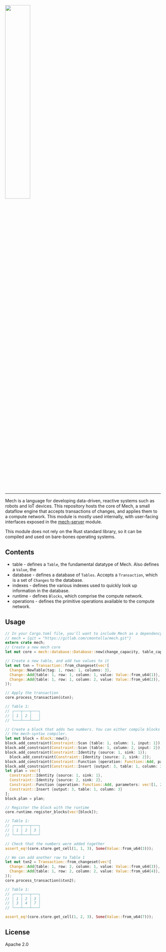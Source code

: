 <img width="40%" height="40%" src="https://mechlang.net/img/logo.png">

---

Mech is a language for developing data-driven, reactive systems such as robots and IoT devices. This repository hosts the core of Mech, a small dataflow engine that accepts transactions of changes, and applies them to a compute network. This module is mostly used internally, with user-facing interfaces exposed in the [mech-server](https://gitlab.com/cmontella/mech-server) module.

This module does not rely on the Rust standard library, so it can be compiled and used on bare-bones operating systems.

## Contents

- table - defines a `Table`, the fundamental datatype of Mech. Also defines a `Value`, the 
- database - defines a database of `Tables`. Accepts a `Transaction`, which is a set of `Changes` to the database.
- indexes - defines the various indexes used to quickly look up information in the database.
- runtime - defines `Blocks`, which comprise the compute network.
- operations - defines the primitive operations available to the compute network.

## Usage

```rust
// In your Cargo.toml file, you'll want to include Mech as a dependency:
// mech = {git = "https://gitlab.com/cmontella/mech.git"}
extern crate mech;
// Create a new mech core
let mut core = mech::database::Database::new(change_capacity, table_capcity);

// Create a new table, and add two values to it
let mut txn = Transaction::from_changeset(vec![
  Change::NewTable{tag: 1, rows: 1, columns: 3},
  Change::Add{table: 1, row: 1, column: 1, value: Value::from_u64(1)},
  Change::Add{table: 1, row: 1, column: 2, value: Value::from_u64(2)},
});

// Apply the transaction
core.process_transaction(&txn);

// Table 1:
// ┌───┬───┬───┐
// │ 1 │ 2 │   │
// └───┴───┴───┘

// Create a block that adds two numbers. You can either compile blocks by hand or with
// the mech-syntax compiler.
let mut block = Block::new();
block.add_constraint(Constraint::Scan {table: 1, column: 1, input: 1});
block.add_constraint(Constraint::Scan {table: 1, column: 2, input: 2});
block.add_constraint(Constraint::Identity {source: 1, sink: 1});
  block.add_constraint(Constraint::Identity {source: 2, sink: 2});
block.add_constraint(Constraint::Function {operation: Function::Add, parameters: vec![1, 2], output: 3});
block.add_constraint(Constraint::Insert {output: 3, table: 1, column: 3});
let plan = vec![
  Constraint::Identity {source: 1, sink: 1},
  Constraint::Identity {source: 2, sink: 2},
  Constraint::Function {operation: Function::Add, parameters: vec![1, 2], output: 3},
  Constraint::Insert {output: 3, table: 1, column: 3}
];
block.plan = plan;

// Register the block with the runtime
core.runtime.register_blocks(vec![block]);

// Table 1:
// ┌───┬───┬───┐
// │ 1 │ 2 │ 3 │
// └───┴───┴───┘

// Check that the numbers were added together
assert_eq!(core.store.get_cell(1, 1, 3), Some(Value::from_u64(3)));

// We can add another row to Table 1
let mut txn2 = Transaction::from_changeset(vec![
  Change::Add{table: 1, row: 2, column: 1, value: Value::from_u64(3)},
  Change::Add{table: 1, row: 2, column: 2, value: Value::from_u64(4)},
});
core.process_transaction(&txn2);

// Table 1:
// ┌───┬───┬───┐
// │ 1 │ 2 │ 3 │
// │ 3 │ 4 │ 7 │
// └───┴───┴───┘

assert_eq!(core.store.get_cell(1, 2, 3), Some(Value::from_u64(7)));
```

## License

Apache 2.0